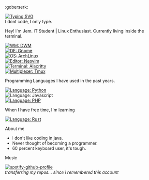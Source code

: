 <!---
- 👋 Hi, I’m jemcv
- 👀 I’m interested in programming
- 🌱 I’m currently learning python
- 💞️ I’m looking to collaborate on ...
- 📫 How to reach me ...
--->
<!---
jemcv/jemcv is a ✨ special ✨ repository because its `README.md` (this file) appears on your GitHub profile.
You can click the Preview link to take a look at your changes.
--->

:goberserk:

<!-- <b> forgotten and remembered </b> -->
[![Typing SVG](https://readme-typing-svg.demolab.com?font=IBM+Plex+Mono&weight=600&size=16&pause=1000&color=000000&width=435&height=30&lines=forgotten+and+remembered)](https://git.io/typing-svg)
<br>
I dont code, I only type.

Hey! I'm Jem. IT Student | Linux Enthusiast. Currently living inside the terminal.

[![WM: DWM](https://img.shields.io/badge/WM-DWM-white?style=flat-square&logo=dwm)](https://dwm.suckless.org)
<br>
[![DE: Gnome](https://img.shields.io/badge/DE-Gnome-lightblue?style=flat-square&logo=gnome)](https://dwm.suckless.org)
<br>
[![OS: ArchLinux](https://img.shields.io/badge/OS-ArchLinux-blue?style=flat-square&logo=arch-linux)](https://archlinux.org)
<br>
[![Editor: Neovim](https://img.shields.io/badge/EDITOR-Neovim-brightgreen?style=flat-square&logo=neovim)](https://neovim.io)
<br>
[![Terminal: Alacritty](https://img.shields.io/badge/TERMINAL-Alacritty-orange?style=flat-square&logo=alacritty)](https://alacritty.org)
<br>
[![Multiplexer: Tmux](https://img.shields.io/badge/MULTIPLEXER-Tmux-black?style=flat-square&logo=tmux)](https://tmux.github.io)
<br>

Programming Languages I  have used in the past years.

[![Language: Python](https://img.shields.io/badge/LANGUAGE-Python-blue?style=flat-square&logo=python)](https://python.org) 
<br>
![Language: Javascript](https://img.shields.io/badge/LANGUAGE-Javascript-yellow?style=flat-square&logo=javascript)
<br>
[![Language: PHP](https://img.shields.io/badge/LANGUAGE-PHP-lightgrey?style=flat-square&logo=php)](https://php.net) 


When I have free time, I'm learning

[![Language: Rust](https://img.shields.io/badge/LANGUAGE-Rust-orange?style=flat-square&logo=rust)](https://www.rust-lang.org/)
<br>
<!-- 
[![Language: Zig](https://img.shields.io/badge/LANGUAGE-Zig-yellow?style=flat-square&logo=zig)](https://python.org) 
-->

About me

- I don't like coding in java.
- Never thought of becoming a programmer.
- 60 percent keyboard user, it's tough.

Music

[![spotify-github-profile](https://spotify-github-profile.vercel.app/api/view?uid=31ntxmzr3nujrwdmibfuejhfdcmi&cover_image=true&theme=novatorem&show_offline=false&background_color=121212&interchange=false&bar_color=000000&bar_color_cover=true)](https://spotify-github-profile.vercel.app/api/view?uid=31ntxmzr3nujrwdmibfuejhfdcmi&redirect=true)
<br>
<i> transferring my repos... since i remembered this account </i>
